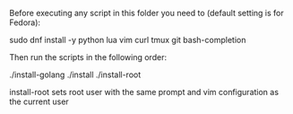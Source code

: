 Before executing any script in this folder you need to (default setting is for Fedora):

sudo dnf install -y python lua vim curl tmux git bash-completion

Then run the scripts in the following order:

./install-golang
./install
./install-root


install-root sets root user with the same prompt and vim configuration as the current user
